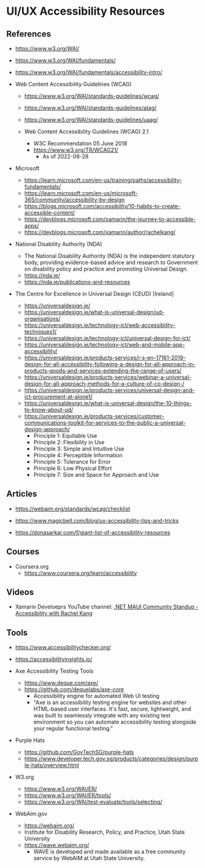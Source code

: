 
# UI/UX Accessibility Resources

## References
- https://www.w3.org/WAI/
- https://www.w3.org/WAI/fundamentals/
- https://www.w3.org/WAI/fundamentals/accessibility-intro/

- Web Content Accessibility Guidelines (WCAG) 
  + https://www.w3.org/WAI/standards-guidelines/wcag/
  + https://www.w3.org/WAI/standards-guidelines/atag/
  + https://www.w3.org/WAI/standards-guidelines/uaag/
  
  + Web Content Accessibility Guidelines (WCAG) 2.1
    * W3C Recommendation 05 June 2018
    * https://www.w3.org/TR/WCAG21/
      * As of 2022-08-28

- Microsoft
  + https://learn.microsoft.com/en-us/training/paths/accessibility-fundamentals/
  + https://learn.microsoft.com/en-us/microsoft-365/community/accessibility-by-design
  + https://blogs.microsoft.com/accessibility/10-habits-to-create-accessible-content/
  + https://devblogs.microsoft.com/xamarin/the-journey-to-accessible-apps/
  + https://devblogs.microsoft.com/xamarin/author/rachelkang/


- National Disability Authority (NDA)
  + The National Disability Authority (NDA) is the independent statutory body, providing evidence-based advice and research to Government on disability policy and practice and promoting Universal Design.
  + https://nda.ie/
  + https://nda.ie/publications-and-resources


- The Centre for Excellence in Universal Design (CEUD) [Ireland]
  + https://universaldesign.ie/
  + https://universaldesign.ie/what-is-universal-design/ud-organisations/
  + https://universaldesign.ie/technology-ict/web-accessibility-techniques1/
  + https://universaldesign.ie/technology-ict/universal-design-for-ict/
  + https://universaldesign.ie/technology-ict/web-and-mobile-app-accessibility/
  + https://universaldesign.ie/products-services/i-s-en-17161-2019-design-for-all-accessibility-following-a-design-for-all-approach-in-products-goods-and-services-extending-the-range-of-users/
  + https://universaldesign.ie/products-services/webinar-a-universal-design-for-all-approach-methods-for-a-culture-of-co-design-/
  + https://universaldesign.ie/products-services/universal-design-and-ict-procurement-at-alone1/
  * https://universaldesign.ie/what-is-universal-design/the-10-things-to-know-about-ud/
  + https://universaldesign.ie/products-services/customer-communications-toolkit-for-services-to-the-public-a-universal-design-approach/
    * Principle 1: Equitable Use
    * Principle 2: Flexibility in Use
    * Principle 3: Simple and Intuitive Use
    * Principle 4: Perceptible Information
    * Principle 5: Tolerance for Error
    * Principle 6: Low Physical Effort
    * Principle 7: Size and Space for Approach and Use
  

## Articles

- https://webaim.org/standards/wcag/checklist

- https://www.magicbell.com/blog/ux-accessibility-tips-and-tricks

- https://donasarkar.com/f/giant-list-of-accessibility-resources



## Courses 

- Coursera.org 
  + https://www.coursera.org/learn/accessibility



## Videos

- Xamarin Develoeprs YouTube channel: [.NET MAUI Community Standup - Accessibility with Rachel Kang](https://www.youtube.com/watch?v=E6vss3N7gJc)



## Tools

- https://www.accessibilitychecker.org/

- https://accessibilityinsights.io/


- Axe Accessibility Testing Tools
  + https://www.deque.com/axe/
  + https://github.com/dequelabs/axe-core
    * Accessibility engine for automated Web UI testing 
    * "Axe is an accessibility testing engine for websites and other HTML-based user interfaces. It's fast, secure, lightweight, and was built to seamlessly integrate with any existing test environment so you can automate accessibility testing alongside your regular functional testing."


- Purple Hats
  + https://github.com/GovTechSG/purple-hats
  + https://www.developer.tech.gov.sg/products/categories/design/purple-hats/overview.html


- W3.org
  + https://www.w3.org/WAI/ER/
  + https://www.w3.org/WAI/ER/tools/
  + https://www.w3.org/WAI/test-evaluate/tools/selecting/


- WebAim.gov
  + https://webaim.org/
  + Institute for Disability Research, Policy, and Practice, Utah State University
  + https://wave.webaim.org/
    * WAVE is developed and made available as a free community service by WebAIM at Utah State University. 






